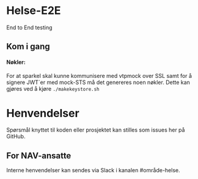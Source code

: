 Helse-E2E
===================

End to End testing

## Kom i gang

#### Nøkler:

For at sparkel skal kunne kommunisere med vtpmock over SSL samt for å signere JWT´er med mock-STS må det genereres noen nøkler.
Dette kan gjøres ved å kjøre `./makekeystore.sh`

# Henvendelser

Spørsmål knyttet til koden eller prosjektet kan stilles som issues her på GitHub.

## For NAV-ansatte

Interne henvendelser kan sendes via Slack i kanalen #område-helse.
